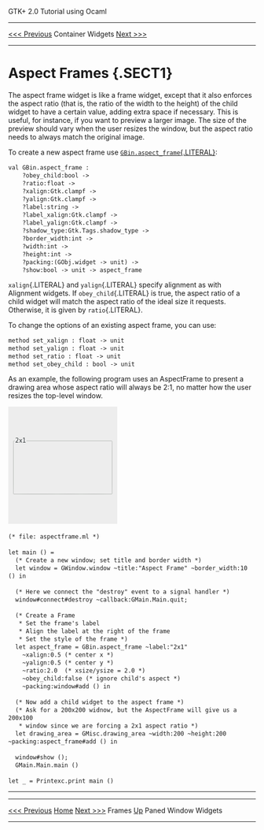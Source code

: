   GTK+ 2.0 Tutorial using Ocaml
  ------------------------------- ------------------- ---------------------------
  [\<\<\< Previous](x1510.html)   Container Widgets   [Next \>\>\>](x1558.html)

* * * * *

Aspect Frames {.SECT1}
=============

The aspect frame widget is like a frame widget, except that it also
enforces the aspect ratio (that is, the ratio of the width to the
height) of the child widget to have a certain value, adding extra space
if necessary. This is useful, for instance, if you want to preview a
larger image. The size of the preview should vary when the user resizes
the window, but the aspect ratio needs to always match the original
image.

To create a new aspect frame use
[`GBin.aspect_frame`{.LITERAL}](http://lablgtk.forge.ocamlcore.org/refdoc/GBin.html#VALaspect_frame):

~~~~ {.PROGRAMLISTING}
val GBin.aspect_frame :
    ?obey_child:bool ->
    ?ratio:float ->
    ?xalign:Gtk.clampf ->
    ?yalign:Gtk.clampf ->
    ?label:string ->
    ?label_xalign:Gtk.clampf ->
    ?label_yalign:Gtk.clampf ->
    ?shadow_type:Gtk.Tags.shadow_type ->
    ?border_width:int ->
    ?width:int ->
    ?height:int ->
    ?packing:(GObj.widget -> unit) ->
    ?show:bool -> unit -> aspect_frame
~~~~

`xalign`{.LITERAL} and `yalign`{.LITERAL} specify alignment as with
Alignment widgets. If `obey_child`{.LITERAL} is true, the aspect ratio
of a child widget will match the aspect ratio of the ideal size it
requests. Otherwise, it is given by `ratio`{.LITERAL}.

To change the options of an existing aspect frame, you can use:

~~~~ {.PROGRAMLISTING}
method set_xalign : float -> unit
method set_yalign : float -> unit
method set_ratio : float -> unit
method set_obey_child : bool -> unit
~~~~

As an example, the following program uses an AspectFrame to present a
drawing area whose aspect ratio will always be 2:1, no matter how the
user resizes the top-level window.

![](images/aspectframe.png)

~~~~ {.PROGRAMLISTING}
(* file: aspectframe.ml *)

let main () =
  (* Create a new window; set title and border width *)
  let window = GWindow.window ~title:"Aspect Frame" ~border_width:10 () in

  (* Here we connect the "destroy" event to a signal handler *)
  window#connect#destroy ~callback:GMain.Main.quit;

  (* Create a Frame
   * Set the frame's label
   * Align the label at the right of the frame
   * Set the style of the frame *)
  let aspect_frame = GBin.aspect_frame ~label:"2x1"
    ~xalign:0.5 (* center x *)
    ~yalign:0.5 (* center y *)
    ~ratio:2.0  (* xsize/ysize = 2.0 *)
    ~obey_child:false (* ignore child's aspect *)
    ~packing:window#add () in

  (* Now add a child widget to the aspect frame *)
  (* Ask for a 200x200 widnow, but the AspectFrame will give us a 200x100
   * window since we are forcing a 2x1 aspect ratio *)
  let drawing_area = GMisc.drawing_area ~width:200 ~height:200 ~packing:aspect_frame#add () in

  window#show ();
  GMain.Main.main ()

let _ = Printexc.print main ()
~~~~

* * * * *

  ------------------------------- -------------------- ---------------------------
  [\<\<\< Previous](x1510.html)   [Home](book1.html)   [Next \>\>\>](x1558.html)
  Frames                          [Up](c1436.html)     Paned Window Widgets
  ------------------------------- -------------------- ---------------------------


